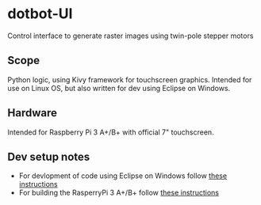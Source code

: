 # dotbot-UI
Control interface to generate raster images using twin-pole stepper motors

## Scope
Python logic, using Kivy framework for touchscreen graphics. Intended for use on Linux OS, but also written for dev using Eclipse on Windows.

## Hardware
Intended for Raspberry Pi 3 A+/B+ with official 7" touchscreen. 

## Dev setup notes
* For devlopment of code using Eclipse on Windows follow [these instructions](https://github.com/YetiTool/easycut-smartbench)
* For building the RasperryPi 3 A+/B+ follow [these instructions](https://github.com/YetiTool/console-raspi3b-plus-platform)
